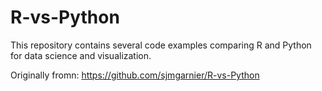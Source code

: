 R-vs-Python
===========

This repository contains several code examples comparing R and Python for data science and visualization.

Originally fromn: https://github.com/sjmgarnier/R-vs-Python
